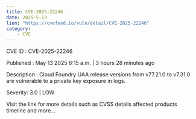 ```yaml
---
title: CVE-2025-22246
date: 2025-5-13
lien: "https://cvefeed.io/vuln/detail/CVE-2025-22246"
category:
    - CVE
---
```


CVE ID : CVE-2025-22246

Published :  May 13
2025
6:15 a.m. | 3 hours
28 minutes ago

Description : Cloud Foundry UAA release versions from v77.21.0 to v7.31.0 are vulnerable to a private key exposure in logs.

Severity: 3.0 | LOW

Visit the link for more details
such as CVSS details
affected products
timeline
and more...
